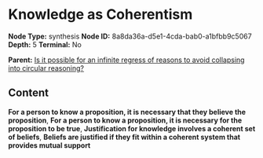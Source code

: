 # Knowledge as Coherentism

**Node Type:** synthesis
**Node ID:** 8a8da36a-d5e1-4cda-bab0-a1bfbb9c5067
**Depth:** 5
**Terminal:** No

**Parent:** [Is it possible for an infinite regress of reasons to avoid collapsing into circular reasoning?](is-it-possible-for-an-infinite-regress-of-reasons-to-avoid-collapsing-into-circular-reasoning-antithesis-83f0deea-c902-484f-9e69-efb598c6f92c.md)

## Content

**For a person to know a proposition, it is necessary that they believe the proposition**, **For a person to know a proposition, it is necessary for the proposition to be true**, **Justification for knowledge involves a coherent set of beliefs**, **Beliefs are justified if they fit within a coherent system that provides mutual support**
